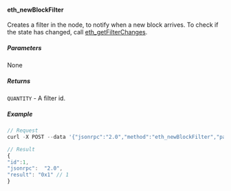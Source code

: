 
#### eth_newBlockFilter

Creates a filter in the node, to notify when a new block arrives.
To check if the state has changed, call [eth_getFilterChanges](#eth-getfilterchanges).

##### Parameters
None

##### Returns

`QUANTITY` - A filter id.

##### Example
```js
// Request
curl -X POST --data '{"jsonrpc":"2.0","method":"eth_newBlockFilter","params":[],"id":73}'

// Result
{
"id":1,
"jsonrpc":  "2.0",
"result": "0x1" // 1
}
```

